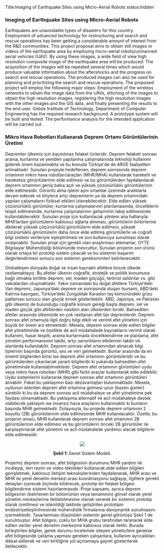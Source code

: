 Title:Imaging of Earthquake Sites using Micro-Aerial Robots
status:hidden

<h3>
	Imaging of Earthquake Sites using Micro-Aerial Robots
</h3>
<p>
	Earthquakes are unavoidable types of disasters for this country. Employment of advanced technology for restructuring and search and rescue operations has been getting a considerable amount of interest from the R&amp;D communities. This project proposal aims to obtain still images or videos of the earthquake area by employing micro-aerial robots/unmanned aerial vehicles (UAV). By using these images, a wide field of view high resolution composite image of the earthquake area will be produced. The acquisition of the images will be repeated several times which would produce valuable information about the aftershocks and the progress on search and rescue operations. The produced images can also be used for planning and prioritizing the search and rescue operations. The proposed project will employ the following major steps: Employment of the wireless networks to obtain the image data from the UAVs, stitching of the images to obtain the high resolution images, registering the high resolution images with the other images and the GIS data, and finally presenting the results to the end user. Gebze Institute of Technology, Department of Computer Engineering has the required research background. A prototype system will be built and tested. The performance analysis for the intended application will be carried out.
</p>
<h3>
	Mikro Hava Robotları Kullanarak Deprem Ortamı Görüntülerinin Üretimi
</h3>
<p>
	Depremler ülkemiz için kaçınılmaz felaket türleridir. Deprem felaketi sonrası arama, kurtarma ve yeniden yapılanma çalışmalarında teknoloji kullanımı giderek önem kazanmakta ve bu konuda Türkiye'de de ARGE faaliyetleri artmaktadır. Sunulan projeyle hedeflenen; deprem sonrasında deprem ortamının mikro hava robotları/araçları (MHR/MHA) kullanılarak hareketli ve hareketsiz görüntülerinin elde edilmesi ve bu görüntülerden faydalanılarak deprem ortamının geniş bakış açılı ve yüksek çözünürlüklü görüntülerinin elde edilmesidir. Görüntü alma işlemi aynı ortamlar üzerinde aralıklarla devam edecek ve böylece artçı depremlerin ya da deprem ortamındaki yapılan çalışmaların fiziksel etkileri izlenebilecektir. Elde edilen yüksek çözünürlüklü görüntüler, kurtarma çalışmalarının planlamasında, önceliklerin tespit edilmesinde, kurtarma çalışmalarının gelişiminin takip edilmesinde kullanılabilecektir. Sunulan proje için kullanılacak yöntem ana hatlarıyla: MHA’lardan görüntülerin kablosuz ağlarla alınması, görüntülerin birbirlerine dikilerek yüksek çözünürlüklü görüntülerin elde edilmesi, yüksek çözünürlüklü görüntülerin daha önce elde edilmiş görüntülerle ve coğrafi bilgi sistemi verileriyle eşleştirilmesi ve son kullanıcıya sunulması olarak sıralanabilir. Sunulan proje için gerekli olan araştırmacı elemanlar, GYTE Bilgisayar Mühendisliği bölümünde mevcuttur. Sunulan projenin son ürünü olarak ortaya bir prototip sistem çıkacak ve bu sistemin başarım değerlendirmesi sonucu son sistemin gereksinimleri belirlenecektir.
</p>
<p>
	Globalleşen dünyada doğal ve insan kaynaklı afetlere birçok ülkede rastlamaktayız. Bu afetler ülkenin coğrafik, stratejik ve politik konumuna bağlı olmakla birlikte deprem, sel, maden göçüğü, terörist saldırılar vs. gibi vakıalardan oluşmaktadır. Yakın zamandaki bu doğal afetlere Türkiye’deki Van depremi, Japonya’daki deprem ve sonrasında oluşan tsunami, ABD’deki Katrina kasırgası, Türkiye’deki Zonguldak Karadon taş kömüründeki grizu patlaması sonucu olan göçük örnek gösterilebilir. ABD, Japonya, ve Pakistan gibi ülkemiz de bulunduğu coğrafik konum gereği başta deprem, sel ve maden göçük gibi afetlerden nasibini alan ülkelerden biridir. Bahsedilen afetler arasında ülkemizde en çok rastlanan afet tipi depremlerdir. Deprem sonrası afet ortamıyla ilgili doğru bilgi etkili ve verimli afet yönetimi için büyük bir önem arz etmektedir. Mesela, deprem sonrası elde edilen bilgiler afet yönetiminde ve özellikle de acil müdahalede kaynakların verimli olarak kullanımı, hasar tespiti, arama kurtarmada önceliklendirme ve planlama, afet yönetim performansının takibi, artçı sarsıntıların etkilerinin takibi vb. alanlarda kullanılabilir. Deprem sonrası afet ortamından alınacak bilgi tiplerinin başında görüntü, ses ve veri gelmektedir. Bunlar arasında da en önemli bilgilerden birisi ise deprem afet ortamının görüntüleridir ve bu görüntülerden çıkarılacak yararlı bilgilerdir ki yukarıda bahsedilen afet yönetiminde kullanılabilmektedir. Deprem afet ortamının görüntüleri uydu veya mikro hava robotları (MHR) gibi farklı araçlar kullanılarak elde edilebilir. Uydu sistemlerini kullanarak deprem sonrası afet ortamının görüntüleri alınabilir. Fakat bu yaklaşımın bazı dezavantajları bulunmaktadır. Mesela, uydunun istenilen deprem afet ortamına gelmesi uzun (bazen günler) sürebilir ki bu da deprem sonrası acil müdahaleye ve afet yönetimine pek faydası olmamaktadır. Bu yaklaşıma alternatif ve acil müdahaleye destek olabilecek yaklaşım ise insansız hava araçlarını kullanmaktır ki bunların başında MHR gelmektedir. Dolayısıyla, bu projede deprem ortamının 2 boyutlu (2B) görüntülerinin elde edilmesinde MHR kullanılacaktır. Özetle, bu projenin amacı, MHR kullanılarak deprem sonrası afet ortamının 2B görüntülerinin elde edilmesi ve bu görüntülerin önceki 2B görüntüler ile karşılaştırılarak afet yönetimi ve acil müdahalede yardımcı olacak bilgilerin elde edilmesidir.
</p>
<center>
	<img src="{filename}/files/proj012/deprem.jpg"/>
	<br/>
	<p>
		<strong>
			 Şekil 1:
		</strong>
		 Genel Sistem Modeli.
	</p>
</center>
<p>
	Projemiz deprem sonrası, afet bölgesinin durumunu MHR yardımı ile inceleyip, ileri resim ve video teknikleri kullanarak elde edilen bilgileri genişletmek, kablosuz iletişim teknolojilerinden faydalanarak, MHR arası ve MHR ile yerel denetim merkezi arası koordinasyonu sağlayıp, ilgililere gerekli detayları içerecek biçimde bildirecek, prototip bir felaket bölgesi bilgilendirme sistemi hazırlanmasıdır. Proje kapsamı, ayrıca deprem bölgesinin (belirlenen bir bölümünün veya tamamının) görsel olarak yerel yönetim merkezlerine iletilebilmesine olanak vererek bir sistemin prototip olarak üretilmesi ve istenildiği taktirde geliştirilen prototipin endüstriyelleştirilmesinde mühendislik firmalarına danışmanlık sunulmasını içermektedir. Tasarlanması düşünülen sistemin genel görünüşü Şekil 1 de sunulmuştur. Afet bölgesi, çoklu bir MHA grubu tarafından taranarak elde edilen veriler yerel denetim merkezine kablosuz olarak iletilir. Burada birleştirilen bilgiler, gerek durumu incelemek isteyen yöneticilere gerekse afet bölgesinde çalışma yapması gereken çalışanlara, kullanım ayrıcalıkları dikkat edilerek ve veri kirliliğine yol açmamaya gayret gösterilerek iletilecektir.
</p>